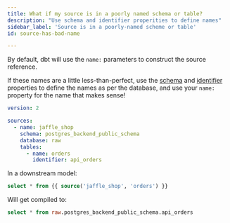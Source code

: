```yaml
---
title: What if my source is in a poorly named schema or table?
description: "Use schema and identifier properities to define names"
sidebar_label: 'Source is in a poorly-named scheme or table'
id: source-has-bad-name

---
```


By default, dbt will use the `name:` parameters to construct the source reference.

If these names are a little less-than-perfect, use the [schema](resource-properties/schema) and [identifier](/reference/resource-properties/identifier) properties to define the names as per the database, and use your `name:` property for the name that makes sense!

<File name='models/<filename>.yml'>

```yml
version: 2

sources:
  - name: jaffle_shop
    schema: postgres_backend_public_schema
    database: raw
    tables:
      - name: orders
        identifier: api_orders


```

</File>


In a downstream model:
```sql
select * from {{ source('jaffle_shop', 'orders') }}
```

Will get compiled to:
```sql
select * from raw.postgres_backend_public_schema.api_orders
```
